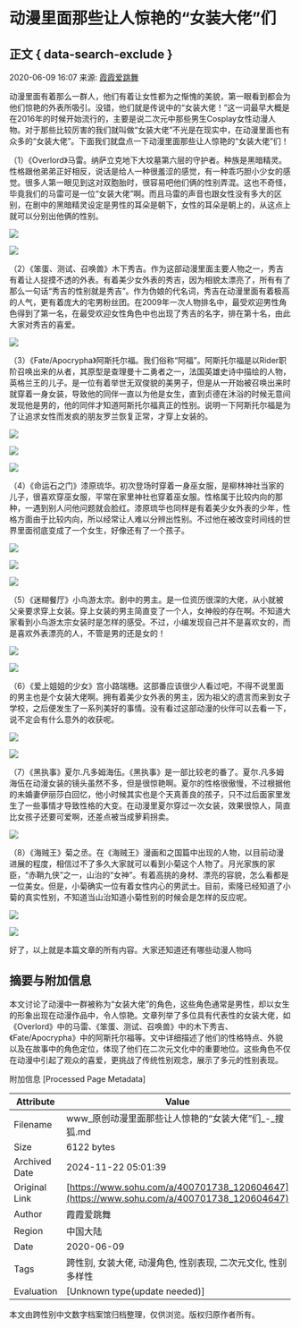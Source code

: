 # 动漫里面那些让人惊艳的“女装大佬”们

## 正文 { data-search-exclude }


2020-06-09 16:07 来源: [霞霞爱跳舞](https://www.sohu.com/a/400701738_120604647?spm=smpc.content-abroad.content.1.1732251656976bHfSuGe)

动漫里面有着那么一群人，他们有着让女性都为之惭愧的美貌，第一眼看到都会为他们惊艳的外表所吸引。没错，他们就是传说中的“女装大佬！”这一词最早大概是在2016年的时候开始流行的，主要是说二次元中那些男生Cosplay女性动漫人物。对于那些比较厉害的我们就叫做“女装大佬”不光是在现实中，在动漫里面也有众多的“女装大佬”。下面我们就盘点一下动漫里面那些让人惊艳的“女装大佬”们！

（1）《Overlord》马雷。纳萨立克地下大坟墓第六层的守护者。种族是黑暗精灵。性格跟他弟弟正好相反，说话是给人一种很羞涩的感觉，有一种乖巧胆小少女的感觉。很多人第一眼见到这对双胞胎时，很容易吧他们俩的性别弄混。这也不奇怪，毕竟我们的马雷可是一位“女装大佬”啊。而且马雷的声音也跟女性没有多大的区别，在剧中的黑暗精灵设定是男性的耳朵是朝下，女性的耳朵是朝上的，从这点上就可以分别出他俩的性别。

![](http://p3.itc.cn/images01/20200609/62c55df3f8f3477dba2928a0caf37264.jpeg)

![](http://p9.itc.cn/images01/20200609/368bcd1f862a4682a1d0d8c9a838202a.jpeg)

（2）《笨蛋、测试、召唤兽》木下秀吉。作为这部动漫里面主要人物之一，秀吉有着让人捉摸不透的外表。有着美少女外表的秀吉，因为相貌太漂亮了，所有有了那么一句话“秀吉的性别就是秀吉”。作为伪娘的代名词，秀吉在动漫里面有着极高的人气，更有着庞大的宅男粉丝团。在2009年一次人物排名中，最受欢迎男性角色得到了第一名，在最受欢迎女性角色中也出现了秀吉的名字，排在第十名，由此大家对秀吉的喜爱。

![](http://p2.itc.cn/images01/20200609/c0be6f2886ab4ad49420a483c38bb31b.jpeg)

（3）《Fate/Apocrypha》阿斯托尔福。我们俗称“阿福”。阿斯托尔福是以Rider职阶召唤出来的从者，其原型是查理曼十二勇者之一，法国英雄史诗中描绘的人物，英格兰王的儿子。是一位有着举世无双俊貌的美男子，但是从一开始被召唤出来时就穿着一身女装，导致他的同伴一直以为他是女生，直到贞德在沐浴的时候无意间发现他是男的，他的同伴才知道阿斯托尔福真正的性别。说明一下阿斯托尔福是为了让追求女性而发疯的朋友罗兰恢复正常，才穿上女装的。

![](http://p5.itc.cn/images01/20200609/e27427643a424040b9115a3b551e7e4e.jpeg)

![](http://p1.itc.cn/images01/20200609/7156c961c8aa426997e961d9688cdfa3.jpeg)

![](http://p8.itc.cn/images01/20200609/7ef3a0ee3cb845bca2f83c6df131712a.jpeg)

（4）《命运石之门》漆原琉华。初次登场时穿着一身巫女服，是柳林神社当家的儿子，很喜欢穿巫女服，平常在家里神社也穿着巫女服。性格属于比较内向的那种，一遇到别人问他问题就会脸红。漆原琉华也同样是有着美少女外表的少年，性格方面由于比较内向，所以经常让人难以分辨出性别。不过他在被改变时间线的世界里面彻底变成了一个女生，好像还有了一个孩子。

![](http://p3.itc.cn/images01/20200609/74a1d59f35b74a64aa7d4257892bcea0.jpeg)

![](http://p9.itc.cn/images01/20200609/f0c7d524fb4f402a91007413a7028532.jpeg)

![](http://p5.itc.cn/images01/20200609/bef321c8e1854e54ab2b5b11e7dd5979.jpeg)

（5）《迷糊餐厅》小鸟游太宗。剧中的男主。是一位资历很深的大佬，从小就被父亲要求穿上女装。穿上女装的男主简直变了一个人，女神般的存在啊。不知道大家看到小鸟游太宗女装时是怎样的感受。不过，小编发现自己并不是喜欢女的，而是喜欢外表漂亮的人，不管是男的还是女的！

![](http://p7.itc.cn/images01/20200609/54498d032c084ab297cdd008ab0dd842.jpeg)

![](http://p9.itc.cn/images01/20200609/bbb8e7e75972486297d02fef4bebc62b.jpeg)

（6）《爱上姐姐的少女》宫小路瑞穗。这部番应该很少人看过吧，不得不说里面的男主也是个女装大佬啊。拥有着美少女外表的男主，因为祖父的遗言而来到女子学校，之后便发生了一系列美好的事情。没有看过这部动漫的伙伴可以去看一下，说不定会有什么意外的收获呢。

![](http://p3.itc.cn/images01/20200609/5f5fd2f75dac46a9be79404c5a35d44d.jpeg)

![](http://p7.itc.cn/images01/20200609/e91e7660e2a94b0087f2050afcc8d879.jpeg)

（7）《黑执事》夏尔.凡多姆海伍。《黑执事》是一部比较老的番了。夏尔.凡多姆海伍在动漫女装的镜头虽然不多，但是很惊艳啊。夏尔的性格很傲慢，不过根据他的未婚妻伊丽莎白回忆，他小时候其实也是个天真善良的孩子，只不过后面家里发生了一些事情才导致性格的大变。在动漫里夏尔穿过一次女装，效果很惊人，简直比女孩子还要可爱啊，还差点被当成萝莉拐卖。

![](http://p4.itc.cn/images01/20200609/cc37809447dc437c8dab8eed81025bca.jpeg)

（8）《海贼王》菊之丞。在《海贼王》漫画和之国篇中出现的人物，以目前动漫进展的程度，相信过不了多久大家就可以看到小菊这个人物了。月光家族的家臣，“赤鞘九侠”之一，山治的“女神”。有着高挑的身材、漂亮的容貌，怎么看都是一位美女。但是，小菊确实一位有着女性内心的男武士。目前，索隆已经知道了小菊的真实性别，不知道当山治知道小菊性别的时候会是怎样的反应呢。

![](http://p7.itc.cn/images01/20200609/c3a3af3696374164b161b2684c8306a0.jpeg)

![](http://p3.itc.cn/images01/20200609/9e3609975df34c06acee6fc7f552440e.jpeg)

好了，以上就是本篇文章的所有内容。大家还知道还有哪些动漫人物吗

## 摘要与附加信息

<!-- tcd_abstract -->
本文讨论了动漫中一群被称为“女装大佬”的角色，这些角色通常是男性，却以女生的形象出现在动漫作品中，令人惊艳。文章列举了多位具有代表性的女装大佬，如《Overlord》中的马雷、《笨蛋、测试、召唤兽》中的木下秀吉、《Fate/Apocrypha》中的阿斯托尔福等。文中详细描述了他们的性格特点、外貌以及在故事中的角色定位，体现了他们在二次元文化中的重要地位。这些角色不仅在动漫中引起了观众的喜爱，更挑战了传统性别观念，展示了多元的性别表现。
<!-- tcd_abstract_end -->

附加信息 [Processed Page Metadata]

| Attribute       | Value                                  |
|-----------------|----------------------------------------|
| Filename        | www_原创动漫里面那些让人惊艳的“女装大佬”们_-_搜狐.md                             |
| Size            | 6122 bytes                           |
| Archived Date   | 2024-11-22 05:01:39                             |
| Original Link   | [https://www.sohu.com/a/400701738_120604647](https://www.sohu.com/a/400701738_120604647)                       |
| Author          | 霞霞爱跳舞                               |
| Region          | 中国大陆                               |
| Date            | 2020-06-09                                 |
| Tags            | 跨性别, 女装大佬, 动漫角色, 性别表现, 二次元文化, 性别多样性                                 |
| Evaluation            | [Unknown type(update needed)]                                 |
<!-- tcd_table_end -->

本文由跨性别中文数字档案馆归档整理，仅供浏览。版权归原作者所有。
